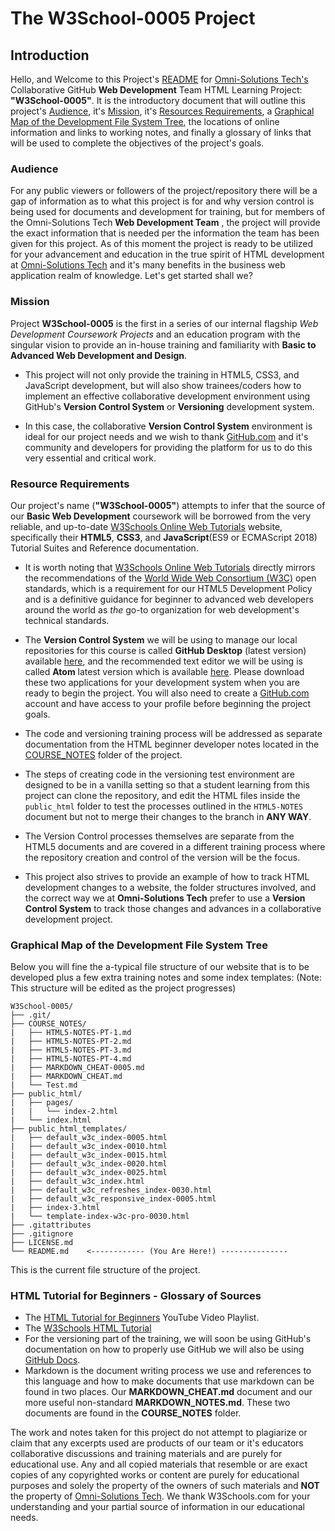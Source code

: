 
# The W3School-0005 Project

## Introduction

Hello, and Welcome to this Project's [README](https://github.com/AdamRj-765/W3School-0005/blob/master/README.md) for [Omni-Solutions Tech's](https://www.omni-solutions-tech.com/) Collaborative GitHub **Web Development** Team HTML Learning Project: **"W3School-0005"**. It is the introductory document that will outline this project's [Audience](#audience), it's [Mission](#mission), it's [Resources Requirements](#resource-requirements), a [Graphical Map of the Development File System Tree](#graphical-map-of-the-development-file-system-tree), the locations of online information and links to working notes, and finally a glossary of links that will be used to complete the objectives of the project's goals.

### Audience

For any public viewers or followers of the project/repository there will be a gap of information as to what this project is for and why version control is being used for documents and development for training, but for members of the Omni-Solutions Tech **Web Development Team** , the project will provide the exact information that is needed per the information the team has been given for this project. As of this moment the project is ready to be utilized for your advancement and education in the true spirit of HTML development at [Omni-Solutions Tech](https://www.omni-solutions-tech.com/) and it's many benefits in the business web application realm of knowledge. Let's get started shall we?

### Mission

Project **W3School-0005** is the first in a series of our internal flagship *Web Development Coursework Projects* and an education program with the singular vision to provide an in-house training and familiarity with **Basic to Advanced Web Development and Design**.
* This project will not only provide the training in HTML5, CSS3, and JavaScript development, but will also show trainees/coders how to implement an effective collaborative development environment using GitHub's **Version Control System** or **Versioning** development system.

* In this case, the collaborative **Version Control System** environment is ideal for our project needs and we wish to thank [GitHub.com](https://github.com) and it's community and developers for providing the platform for us to do this very essential and critical work.

### Resource Requirements

Our project's name (**"W3School-0005"**) attempts to infer that the source of our **Basic Web Development** coursework will be borrowed from the very reliable, and up-to-date [W3Schools Online Web Tutorials](https://w3schools.com) website, specifically their **HTML5**, **CSS3**, and **JavaScript**(ES9 or ECMAScript 2018) Tutorial Suites and Reference documentation.

* It is worth noting that [W3Schools Online Web Tutorials](https://w3schools.com) directly mirrors the recommendations of the [World Wide Web Consortium (W3C)](https://www.w3.org/) open standards, which is a requirement for our HTML5 Development Policy and is a definitive guidance for beginner to advanced web developers around the world as *the* go-to organization for web development's technical standards.

* The **Version Control System** we will be using to manage our local repositories for this course is called **GitHub Desktop** (latest version) available [here](https://desktop.github.com/), and the recommended text editor we will be using is called **Atom** latest version which is available [here](https://atom.io/). Please download these two applications for your development system when you are ready to begin the project. You will also need to create a [GitHub.com](https://github.com/) account and have access to your profile before beginning the project goals.

* The code and versioning training process will be addressed as separate documentation from the HTML beginner developer notes located in the [COURSE_NOTES](https://github.com/AdamRj-765/W3School-0005/tree/master/COURSE_NOTES) folder of the project.
* The steps of creating code in the versioning test environment are designed to be in a vanilla setting so that a student learning from this project can clone the repository, and edit the HTML files inside the `public_html` folder to test the processes outlined in the `HTML5-NOTES` document but not to merge their changes to the branch in **ANY WAY**.

* The Version Control processes themselves are separate from the HTML5 documents and are covered in a different training process where the repository creation and control of the version will be the focus.

* This project also strives to provide an example of how to track HTML development changes to a website, the folder structures involved, and the correct way we at **Omni-Solutions Tech** prefer to use a **Version Control System** to track those changes and advances in a collaborative development project.


### Graphical Map of the Development File System Tree

Below you will fine the a-typical file structure of our website that is to be developed plus a few extra training notes and some index templates:
(Note: This structure will be edited as the project progresses)

```
W3School-0005/
├── .git/
├── COURSE_NOTES/
|   ├── HTML5-NOTES-PT-1.md
|   ├── HTML5-NOTES-PT-2.md
|   ├── HTML5-NOTES-PT-3.md
|   ├── HTML5-NOTES-PT-4.md
|   ├── MARKDOWN_CHEAT-0005.md
|   ├── MARKDOWN_CHEAT.md
|   └── Test.md
├── public_html/
|   ├── pages/
|   |   └── index-2.html
|   └── index.html
├── public_html_templates/
|   ├── default_w3c_index-0005.html
|   ├── default_w3c_index-0010.html
|   ├── default_w3c_index-0015.html
|   ├── default_w3c_index-0020.html
|   ├── default_w3c_index-0025.html
|   ├── default_w3c_index.html
|   ├── default_w3c_refreshes_index-0030.html
|   ├── default_w3c_responsive_index-0005.html
|   ├── index-3.html
|   └── template-index-w3c-pro-0030.html
├── .gitattributes
├── .gitignore
├── LICENSE.md
└── README.md    <------------ (You Are Here!) ---------------
```

This is the current file structure of the project.


### HTML Tutorial for Beginners - Glossary of Sources

* The [HTML Tutorial for Beginners](https://www.youtube.com/playlist?list=PLr6-GrHUlVf_ZNmuQSXdS197Oyr1L9sPB) YouTube Video Playlist.
* The [W3Schools HTML Tutorial](https://www.w3schools.com/html/html_intro.asp)
* For the versioning part of the training, we will soon be using GitHub's documentation on how to properly use GitHub we will also be using [GitHub Docs](https://docs.github.com/en).
* Markdown is the document writing process we use and references to this language and how to make documents that use markdown can be found in two places. Our **MARKDOWN_CHEAT.md** document and our more useful non-standard **MARKDOWN_NOTES.md**. These two documents are found in the **COURSE_NOTES** folder.

The work and notes taken for this project do not attempt to plagiarize or claim that any excerpts used are products of our team or it's educators collaborative discussions and training materials and are purely for educational use. Any and all copied materials that resemble or are exact copies of any copyrighted works or content are purely for educational purposes and solely the property of the owners of such materials and **NOT** the property of [Omni-Solutions Tech](https://www.omni-solutions-tech.com/). We thank W3Schools.com for your understanding and your partial source of information in our educational needs.
